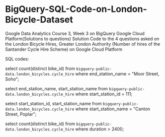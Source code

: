 # BigQuery-SQL-Code-on-London-Bicycle-Dataset
Google Data Analytics Course 3, Week 3 on BigQuery Google Cloud Platform(Solutions to questions)
Solution Code to the 4 questions asked on the London Bicycle Hires, Greater London Authority
(Number of hires of the Santander Cycle Hire Scheme) on Google Cloud Platform

SQL codes:

select count(distinct bike_id) from `bigquery-public-data.london_bicycles.cycle_hire`
where end_station_name = "Moor Street, Soho";


select end_station_name, start_station_name from `bigquery-public-data.london_bicycles.cycle_hire`
where start_station_id = 111;


select start_station_id, start_station_name from `bigquery-public-data.london_bicycles.cycle_hire`
where start_station_name = "Canton Street, Poplar";


select count(distinct bike_id) from `bigquery-public-data.london_bicycles.cycle_hire`
where duration > 2400;
